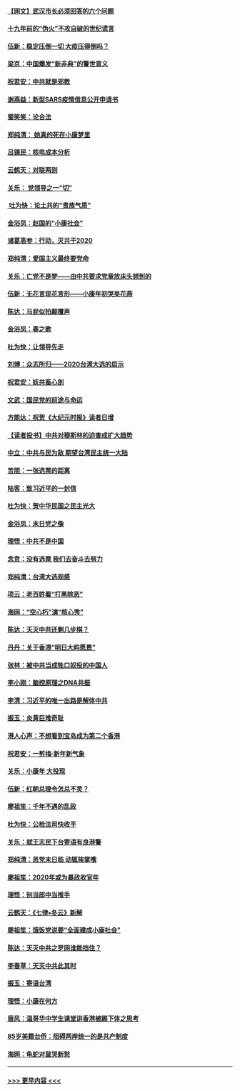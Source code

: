 #### [【网文】武汉市长必须回答的六个问题](../pages/nsc993/n11813848.md?t=01231255) 
#### [十九年前的“伪火”不攻自破的世纪谎言](../pages/nsc993/n11813238.md?t=01231255) 
#### [伍新：稳定压倒一切 大疫压得倒吗？](../pages/nsc993/n11812634.md?t=01231255) 
#### [梁京：中国爆发“新非典”的警世意义](../pages/nsc993/n11812554.md?t=01231255) 
#### [祝君安：中共就是邪教](../pages/nsc993/n11812431.md?t=01231255) 
#### [谢燕益：新型SARS疫情信息公开申请书](../pages/nsc993/n11808840.md?t=01231255) 
#### [蜀笑笑：论合法](../pages/nsc993/n11808064.md?t=01231255) 
#### [郑纯清： 她真的死在小康梦里](../pages/nsc993/n11806623.md?t=01231255) 
#### [吕锡民：核电成本分析](../pages/nsc993/n11806284.md?t=01231255) 
#### [云鹤天：对联两则](../pages/nsc993/n11805957.md?t=01231255) 
#### [关乐： 党领导之一“切”](../pages/nsc993/n11804505.md?t=01231255) 
#### [ 吐为快：论土共的“贵族气质”](../pages/nsc993/n11804490.md?t=01231255) 
#### [金浴凤：赵国的“小康社会”](../pages/nsc993/n11804452.md?t=01231255) 
#### [诸葛高参：行动，灭共于2020](../pages/nsc993/n11804120.md?t=01231255) 
#### [郑纯清：爱国主义最终要党命](../pages/nsc993/n11802197.md?t=01231255) 
#### [关乐：亡党不是梦——由中共要求党章放床头想到的](../pages/nsc993/n11802156.md?t=01231255) 
#### [伍新：无花言现花言形——小康年初哭吴花燕](../pages/nsc993/n11800044.md?t=01231255) 
#### [陈达：马屁似拍颠覆声](../pages/nsc993/n11800010.md?t=01231255) 
#### [金浴凤：春之歌](../pages/nsc993/n11797687.md?t=01231255) 
#### [吐为快：让领导先走](../pages/nsc993/n11797512.md?t=01231255) 
#### [刘博：众志所归——2020台湾大选的启示](../pages/nsc993/n11796878.md?t=01231255) 
#### [祝君安：妖共畜心剖](../pages/nsc993/n11794273.md?t=01231255) 
#### [文武：国民党的前途与命运](../pages/nsc993/n11794198.md?t=01231255) 
#### [方能达：祝贺《大纪元时报》读者日增](../pages/nsc993/n11793807.md?t=01231255) 
#### [【读者投书】中共对穆斯林的迫害成扩大趋势](../pages/nsc993/n11791371.md?t=01231255) 
#### [中立：中共与民为敌 期望台湾民主统一大陆](../pages/nsc993/n11790392.md?t=01231255) 
#### [苦胆：一张选票的距离](../pages/nsc993/n11788914.md?t=01231255) 
#### [陆客：致习近平的一封信](../pages/nsc993/n11788867.md?t=01231255) 
#### [吐为快：贺中华民国之民主光大](../pages/nsc993/n11788618.md?t=01231255) 
#### [金浴凤：末日党之像](../pages/nsc993/n11787475.md?t=01231255) 
#### [理悟：中共不是中国](../pages/nsc993/n11787463.md?t=01231255) 
#### [念贲：没有选票  我们去奋斗去努力](../pages/nsc993/n11787398.md?t=01231255) 
#### [郑纯清：台湾大选观感](../pages/nsc993/n11786210.md?t=01231255) 
#### [项云：老百姓看“打黑除恶”](../pages/nsc993/n11785398.md?t=01231255) 
#### [海网：“空心朽”演“核心秀”](../pages/nsc993/n11783874.md?t=01231255) 
#### [陈达：天灭中共还剩几步棋？](../pages/nsc993/n11783719.md?t=01231255) 
#### [丹丹：关于香港“明日大屿愿景”](../pages/nsc993/n11783273.md?t=01231255) 
#### [张林：被中共当成牲口奴役的中国人](../pages/nsc993/n11782397.md?t=01231255) 
#### [李小刚：脑控原理之DNA共振](../pages/nsc993/n11780962.md?t=01231255) 
#### [李清：习近平的唯一出路是解体中共](../pages/nsc993/n11780866.md?t=01231255) 
#### [振玉：炎黄巨难奇耻](../pages/nsc993/n11779632.md?t=01231255) 
#### [港人心声：不想看到宝岛成为第二个香港](../pages/nsc993/n11778817.md?t=01231255) 
#### [祝君安：一剪梅‧新年新气象](../pages/nsc993/n11776340.md?t=01231255) 
#### [关乐：小康年 大役现](../pages/nsc993/n11774213.md?t=01231255) 
#### [伍新：红朝总理令怎总不灵？](../pages/nsc993/n11770813.md?t=01231255) 
#### [廖祖笙：千年不遇的乱政](../pages/nsc993/n11770373.md?t=01231255) 
#### [吐为快：公检法司快收手](../pages/nsc993/n11770359.md?t=01231255) 
#### [关乐：就王志民下台寄语有良港警](../pages/nsc993/n11769903.md?t=01231255) 
#### [郑纯清：恶党末日临 动辄挨掌嘴](../pages/nsc993/n11769356.md?t=01231255) 
#### [廖祖笙：2020年或为暴政收官年](../pages/nsc993/n11768216.md?t=01231255) 
#### [理悟：别当郎中当推手](../pages/nsc993/n11768243.md?t=01231255) 
#### [云鹤天：《七律▪冬云》新解](../pages/nsc993/n11768204.md?t=01231255) 
#### [廖祖笙：饿饭党说要“全面建成小康社会”](../pages/nsc993/n11767482.md?t=01231255) 
#### [陈达：天灭中共之罗网谁能挡住？](../pages/nsc993/n11767465.md?t=01231255) 
#### [李春草：天灭中共此其时](../pages/nsc993/n11767452.md?t=01231255) 
#### [振玉：寄语台湾](../pages/nsc993/n11767432.md?t=01231255) 
#### [理悟：小康在何方](../pages/nsc993/n11767394.md?t=01231255) 
#### [唐风：温哥华中学生课堂讲香港被踢下体之思考](../pages/nsc993/n11766848.md?t=01231255) 
#### [85岁美籍台侨：阻碍两岸统一的是共产制度](../pages/nsc993/n11765043.md?t=01231255) 
#### [海网：龟蛇对鼠哭新愁](../pages/nsc993/n11764895.md?t=01231255) 

----
#### [ >>> 更早内容 <<< ](../indexes/nsc993-earlier.md)
